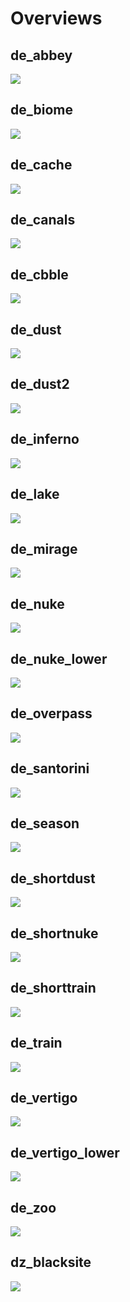 # Overviews
## de_abbey
![](overviews/de_abbey.jpg)

## de_biome
![](overviews/de_biome.jpg)

## de_cache
![](overviews/de_cache.jpg)

## de_canals
![](overviews/de_canals.jpg)

## de_cbble
![](overviews/de_cbble.jpg)

## de_dust
![](overviews/de_dust.jpg)

## de_dust2
![](overviews/de_dust2.jpg)

## de_inferno
![](overviews/de_inferno.jpg)

## de_lake
![](overviews/de_lake.jpg)

## de_mirage
![](overviews/de_mirage.jpg)

## de_nuke
![](overviews/de_nuke.jpg)

## de_nuke_lower
![](overviews/de_nuke_lower.jpg)

## de_overpass
![](overviews/de_overpass.jpg)

## de_santorini
![](overviews/de_santorini.jpg)

## de_season
![](overviews/de_season.jpg)

## de_shortdust
![](overviews/de_shortdust.jpg)

## de_shortnuke
![](overviews/de_shortnuke.jpg)

## de_shorttrain
![](overviews/de_shorttrain.jpg)

## de_train
![](overviews/de_train.jpg)

## de_vertigo
![](overviews/de_vertigo.jpg)

## de_vertigo_lower
![](overviews/de_vertigo_lower.jpg)

## de_zoo
![](overviews/de_zoo.jpg)

## dz_blacksite
![](overviews/dz_blacksite.jpg)

